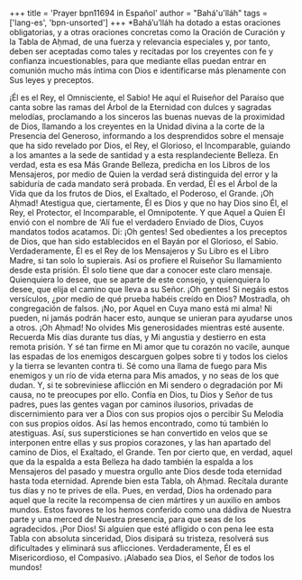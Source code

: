 +++
title = 'Prayer bpn11694 in Español'
author = "Bahá'u'lláh"
tags = ['lang-es', 'bpn-unsorted']
+++
*Bahá’u’lláh ha dotado a estas oraciones obligatorias, y a otras oraciones concretas como la Oración de Curación y la Tabla de Aḥmad, de una fuerza y relevancia especiales y, por tanto, deben ser aceptadas como tales y recitadas por los creyentes con fe y confianza incuestionables, para que mediante ellas puedan entrar en comunión mucho más íntima con Dios e identificarse más plenamente con Sus leyes y preceptos. 

¡Él es el Rey, el Omnisciente, el Sabio!
He aquí el Ruiseñor del Paraíso que canta sobre las ramas del Árbol de la Eternidad con dulces y sagradas melodías, proclamando a los sinceros las buenas nuevas de la proximidad de Dios, llamando a los creyentes en la Unidad divina a la corte de la Presencia del Generoso, informando a los desprendidos sobre el mensaje que ha sido revelado por Dios, el Rey, el Glorioso, el Incomparable, guiando a los amantes a la sede de santidad y a esta resplandeciente Belleza.
En verdad, esta es esa Más Grande Belleza, predicha en los Libros de los Mensajeros, por medio de Quien la verdad será distinguida del error y la sabiduría de cada mandato será probada. En verdad, Él es el Árbol de la Vida que da los frutos de Dios, el Exaltado, el Poderoso, el Grande.
¡Oh Aḥmad! Atestigua que, ciertamente, Él es Dios y que no hay Dios sino Él, el Rey, el Protector, el Incomparable, el Omnipotente. Y que Aquel a Quien Él envió con el nombre de ‘Alí  fue el verdadero Enviado de Dios, Cuyos mandatos todos acatamos.
Di: ¡Oh gentes! Sed obedientes a los preceptos de Dios, que han sido establecidos en el Bayán por el Glorioso, el Sabio. Verdaderamente, Él es el Rey de los Mensajeros y Su Libro es el Libro Madre, si tan solo lo supierais.
Así os profiere el Ruiseñor Su llamamiento desde esta prisión. Él solo tiene que dar a conocer este claro mensaje. Quienquiera lo desee, que se aparte de este consejo, y quienquiera lo desee, que elija el camino que lleva a su Señor.
¡Oh gentes! Si negáis estos versículos, ¿por medio de qué prueba habéis creído en Dios? Mostradla, oh congregación de falsos.
¡No, por Aquel en Cuya mano está mi alma! Ni pueden, ni jamás podrán hacer esto, aunque se unieran para ayudarse unos a otros.
¡Oh Aḥmad! No olvides Mis generosidades mientras esté ausente. Recuerda Mis días durante tus días, y Mi angustia y destierro en esta remota prisión. Y sé tan firme en Mi amor que tu corazón no vacile, aunque las espadas de los enemigos descarguen golpes sobre ti y todos los cielos y la tierra se levanten contra ti.
Sé como una llama de fuego para Mis enemigos y un río de vida eterna para Mis amados, y no seas de los que dudan.
Y, si te sobreviniese aflicción en Mi sendero o degradación por Mi causa, no te preocupes por ello.
Confía en Dios, tu Dios y Señor de tus padres, pues las gentes vagan por caminos ilusorios, privadas de discernimiento para ver a Dios con sus propios ojos o percibir Su Melodía con sus propios oídos. Así las hemos encontrado, como tú también lo atestiguas.
Así, sus supersticiones se han convertido en velos que se interponen entre ellas y sus propios corazones, y las han apartado del camino de Dios, el Exaltado, el Grande.
Ten por cierto que, en verdad, aquel que da la espalda a esta Belleza ha dado también la espalda a los Mensajeros del pasado y muestra orgullo ante Dios desde toda eternidad hasta toda eternidad.
Aprende bien esta Tabla, oh Aḥmad. Recítala durante tus días y no te prives de ella. Pues, en verdad, Dios ha ordenado para aquel que la recite la recompensa de cien mártires y un auxilio en ambos mundos. Estos favores te los hemos conferido como una dádiva de Nuestra parte y una merced de Nuestra presencia, para que seas de los agradecidos.
¡Por Dios! Si alguien que esté afligido o con pena lee esta Tabla con absoluta sinceridad, Dios disipará su tristeza, resolverá sus dificultades y eliminará sus aflicciones.
Verdaderamente, Él es el Misericordioso, el Compasivo. ¡Alabado sea Dios, el Señor de todos los mundos!
